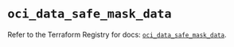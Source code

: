 # `oci_data_safe_mask_data`

Refer to the Terraform Registry for docs: [`oci_data_safe_mask_data`](https://registry.terraform.io/providers/oracle/oci/6.18.0/docs/resources/data_safe_mask_data).
